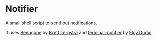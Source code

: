 Notifier
========

A small shell script to send out notifications.

It uses [Beengone][1] by [Brett Terpstra][2] and [terminal-notifier][3] by [Eloy Durán][4].

[1]:http://brettterpstra.com/2013/02/10/beengone-a-script-friendly-way-to-check-computer-idle-time/
[2]:http://brettterpstra.com/
[3]:https://github.com/alloy/terminal-notifier
[4]:http://soup.superalloy.nl/